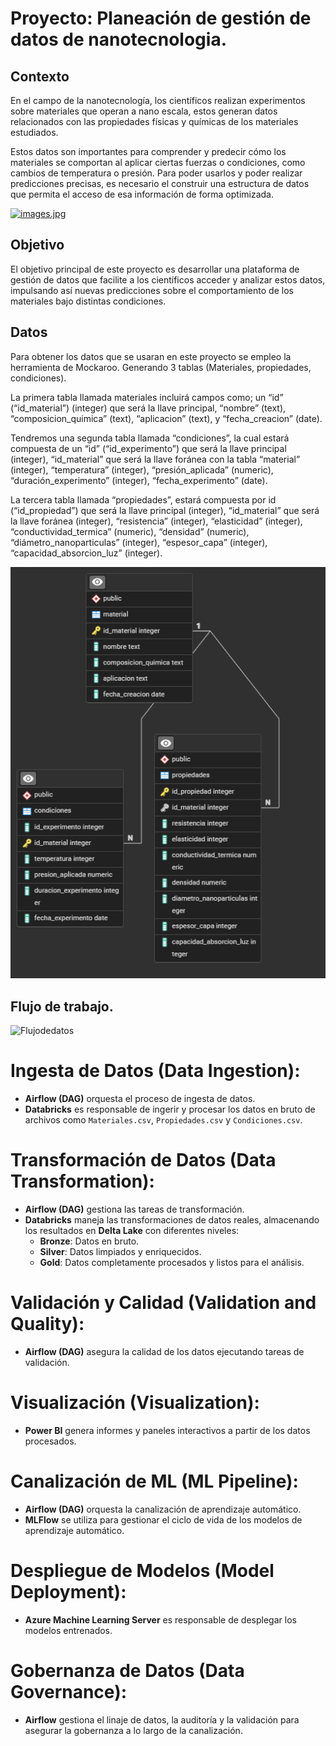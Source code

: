 # Proyecto: Planeación de gestión de datos de nanotecnologia. 

## Contexto
En el campo de la nanotecnología, los científicos realizan experimentos sobre materiales que operan a nano escala, estos generan datos relacionados con las propiedades físicas y químicas de los materiales estudiados.

Estos datos son importantes para comprender y predecir cómo los materiales se comportan al aplicar ciertas fuerzas o condiciones, como cambios de temperatura o presión. Para poder usarlos y poder realizar predicciones precisas, es necesario el construir una estructura de datos que permita el acceso de esa información de forma optimizada.

[![images.jpg](https://i.postimg.cc/1zY0ddD1/images.jpg)](https://postimg.cc/McVjMds9)

## Objetivo
El objetivo principal de este proyecto es desarrollar una plataforma de gestión de datos que facilite a los científicos acceder y analizar estos datos, impulsando así nuevas predicciones sobre el comportamiento de los materiales bajo distintas condiciones.  

## Datos

Para obtener los datos que se usaran en este proyecto se empleo la herramienta de Mockaroo. Generando 3 tablas (Materiales, propiedades, condiciones). 

La primera tabla llamada materiales incluirá campos como; un “id” (“id_material”) (integer) que será la llave principal, “nombre” (text), “composicion_quimica” (text), “aplicacion” (text), y “fecha_creacion” (date). 

Tendremos una segunda tabla llamada “condiciones”, la cual estará compuesta de un “id” (“id_experimento”) que será la llave principal (integer), “id_material” que será la llave foránea con la tabla “material” (integer), “temperatura” (integer), “presión_aplicada” (numeric), “duración_experimento” (integer), “fecha_experimento” (date).   

La tercera tabla llamada “propiedades”, estará compuesta por id (“id_propiedad”) que será la llave principal (integer), “id_material” que será la llave foránea (integer), “resistencia” (integer), “elasticidad” (integer), “conductividad_termica” (numeric), “densidad” (numeric), “diámetro_nanoparticulas” (integer), “espesor_capa” (integer), “capacidad_absorcion_luz” (integer).  

![EBD](Data/EBD.png)

## Flujo de trabajo. 

![Flujodedatos](https://github.com/JaimeMoc/Plataforma_de_gestion_de_datos_de_Nanotecnologia/blob/e72407033b7995a9ffbbbf5c1bb187355d5025bd/Diagrama%20.png)

# Ingesta de Datos (Data Ingestion):

- **Airflow (DAG)** orquesta el proceso de ingesta de datos.
- **Databricks** es responsable de ingerir y procesar los datos en bruto de archivos como `Materiales.csv`, `Propiedades.csv` y `Condiciones.csv`.

# Transformación de Datos (Data Transformation):

- **Airflow (DAG)** gestiona las tareas de transformación.
- **Databricks** maneja las transformaciones de datos reales, almacenando los resultados en **Delta Lake** con diferentes niveles:
  - **Bronze**: Datos en bruto.
  - **Silver**: Datos limpiados y enriquecidos.
  - **Gold**: Datos completamente procesados y listos para el análisis.

# Validación y Calidad (Validation and Quality):

- **Airflow (DAG)** asegura la calidad de los datos ejecutando tareas de validación.

# Visualización (Visualization):

- **Power BI** genera informes y paneles interactivos a partir de los datos procesados.

# Canalización de ML (ML Pipeline):

- **Airflow (DAG)** orquesta la canalización de aprendizaje automático.
- **MLFlow** se utiliza para gestionar el ciclo de vida de los modelos de aprendizaje automático.

# Despliegue de Modelos (Model Deployment):

- **Azure Machine Learning Server** es responsable de desplegar los modelos entrenados.

# Gobernanza de Datos (Data Governance):

- **Airflow** gestiona el linaje de datos, la auditoría y la validación para asegurar la gobernanza a lo largo de la canalización.

